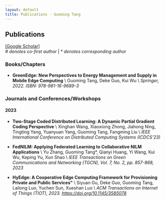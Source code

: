 ```yaml
---
layout: default
title: Publications - Guoming Tang
---
```


## Publications 
<a href="https://scholar.google.com/citations?user=8key_ToAAAAJ&hl=en" target="_blank">[Google Scholar]</a>
<br>
_# denotes co-first author_ | _* denotes corresponding author_

### Books/Chapters
 * __GreenEdge: New Perspectives to Energy Management and Supply in Mobile Edge Computing__ \\
 Guoming Tang, Deke Guo, Kui Wu \\
 _Springer, 2022. ISBN: 978-981-16-9689-3_

### Journals and Conferences/Workshops

#### 2023

* __Two-Stage Coded Distributed Learning: A Dynamic Partial Gradient Coding Perspective__ \\
Xinghan Wang, Xiaoxiong Zhong, Jiahong Ning, Tingting Yang, Yuanyuan Yang, Guoming Tang, Fangming Liu \\
_IEEE International Conference on Distributed Computing Systems (ICDCS'23)_

* __FedNILM: Applying Federated Learning to Collaborative NILM Applications__ \\
Yu Zhang, Guoming Tang*, Qianyi Huang, Yi Wang, Kui Wu, Keping Yu, Xun Shao \\
_IEEE Transactions on Green Communications and Networking (TGCN), Vol. 7, No. 2, pp. 857-868, 2023_

* __HyEdge: A Cooperative Edge Computing Framework for Provisioning Private and Public Services"__ \\
Siyuan Gu, Deke Guo, Guoming Tang, Lailong Luo, Yuchen Sun, Xueshan Luo \\
_ACM Transactions on Internet of Things (TIOT), 2023. https://doi.org/10.1145/3585078_

